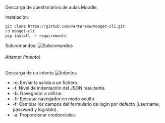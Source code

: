 Descarga de cuestionarios de aulas Moodle.

Instalación:
```sh
git clone https://github.com/verteramo/mooget-cli.git
cd mooget-cli
pip install -r requirements
```

Subcomandos:
![Subcomandos](https://github.com/verteramo/mooget-cli/assets/49007909/2bcc920a-b6d9-4b89-be23-907c0f590158)


###### Attempt (Intento)
Descarga de un intento
![Intentos](https://github.com/verteramo/mooget-cli/assets/49007909/232e5231-ff74-4fda-bb38-4e5d8254f64d)

- -o: Enviar la salida a un fichero.
- -t: Nivel de indentación del JSON resultante.
- -b: Navegador a utilizar.
- -h: Ejecutar navegador en modo oculto.
- -f: Cambiar los campos del formulario de login por defecto (username, password y loginbtn).
- -a: Proporcionar credenciales.
